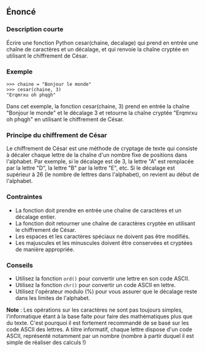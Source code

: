 ## Énoncé

### Description courte

Écrire une fonction Python cesar(chaine, decalage) qui prend en entrée une chaîne de caractères et un décalage, et qui renvoie la chaîne cryptée en utilisant le chiffrement de César.

### Exemple

```
>>> chaine = "Bonjour le monde"
>>> cesar(chaine, 3)
"Erqmrxu oh phqgh"
```

Dans cet exemple, la fonction cesar(chaine, 3) prend en entrée la chaîne "Bonjour le monde" et le décalage 3 et retourne la chaîne cryptée "Erqmrxu oh phqgh" en utilisant le chiffrement de César.

### Principe du chiffrement de César

Le chiffrement de César est une méthode de cryptage de texte qui consiste à décaler chaque lettre de la chaîne d'un nombre fixe de positions dans l'alphabet. Par exemple, si le décalage est de 3, la lettre "A" est remplacée par la lettre "D", la lettre "B" par la lettre "E", etc. Si le décalage est supérieur à 26 (le nombre de lettres dans l'alphabet), on revient au début de l'alphabet.

### Contraintes

- La fonction doit prendre en entrée une chaîne de caractères et un décalage entier.
- La fonction doit retourner une chaîne de caractères cryptée en utilisant le chiffrement de César.
- Les espaces et les caractères spéciaux ne doivent pas être modifiés.
- Les majuscules et les minuscules doivent être conservées et cryptées de manière appropriée.

### Conseils

- Utilisez la fonction ```ord()``` pour convertir une lettre en son code ASCII.
- Utilisez la fonction ```chr()``` pour convertir un code ASCII en lettre.
- Utilisez l'opérateur modulo (%) pour vous assurer que le décalage reste dans les limites de l'alphabet.

**Note** : Les opérations sur les caractères ne sont pas toujours simples, l'informatique étant à la base faite pour faire des mathématiques plus que du texte. C'est pourquoi il est fortement recommandé de se basé sur les code ASCII des lettres. A tiitre informatif, chaque lettre dispose d'un code ASCII, représenté notamment par un nombre (nombre à partir duquel il est simple de réaliser des calculs !)